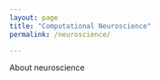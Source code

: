```yaml
---
layout: page
title: "Computational Neuroscience"
permalink: /neuroscience/

---
```


About neuroscience
